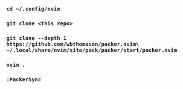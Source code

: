 ### `cd ~/.config/nvim`
### `git clone <this repo>`
### `git clone --depth 1 https://github.com/wbthomason/packer.nvim\ ~/.local/share/nvim/site/pack/packer/start/packer.nvim`
### `nvim .`
### `:PackerSync`

